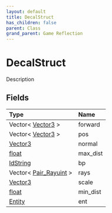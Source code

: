 ```yaml
---
layout: default
title: DecalStruct
has_children: false
parent: Class
grand_parent: Game Reflection
---
```

# DecalStruct
Description 

## Fields

| Type | Name |
|:-------------|:--------------|
| Vector< [Vector3](/docs/game-reflection/classes/vector3) > | forward |
| Vector< [Vector3](/docs/game-reflection/classes/vector3) > | pos |
| [Vector3](/docs/game-reflection/classes/vector3) | normal |
| [float](/docs/game-reflection/components/float) | max_dist |
| [IdString](/docs/game-reflection/components/id_string) | bp |
| Vector< [Pair_Rayuint](/docs/game-reflection/classes/pair__rayuint) > | rays |
| [Vector3](/docs/game-reflection/classes/vector3) | scale |
| [float](/docs/game-reflection/components/float) | min_dist |
| [Entity](/docs/game-reflection/classes/entity) | ent |

